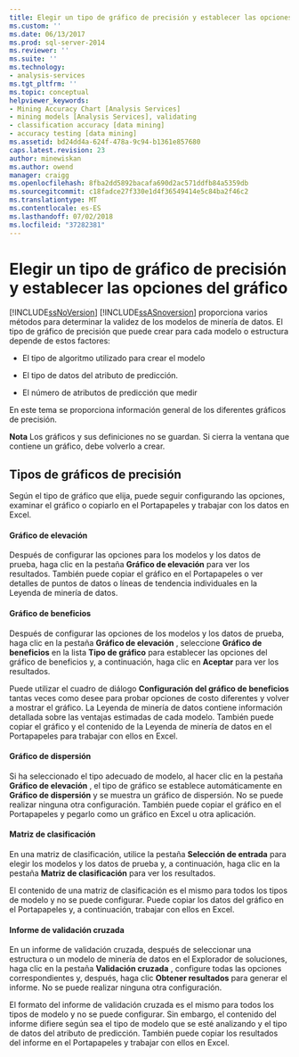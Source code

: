 ```yaml
---
title: Elegir un tipo de gráfico de precisión y establecer las opciones del gráfico | Microsoft Docs
ms.custom: ''
ms.date: 06/13/2017
ms.prod: sql-server-2014
ms.reviewer: ''
ms.suite: ''
ms.technology:
- analysis-services
ms.tgt_pltfrm: ''
ms.topic: conceptual
helpviewer_keywords:
- Mining Accuracy Chart [Analysis Services]
- mining models [Analysis Services], validating
- classification accuracy [data mining]
- accuracy testing [data mining]
ms.assetid: bd24dd4a-624f-478a-9c94-b1361e857680
caps.latest.revision: 23
author: minewiskan
ms.author: owend
manager: craigg
ms.openlocfilehash: 8fba2dd5892bacafa690d2ac571ddfb84a5359db
ms.sourcegitcommit: c18fadce27f330e1d4f36549414e5c84ba2f46c2
ms.translationtype: MT
ms.contentlocale: es-ES
ms.lasthandoff: 07/02/2018
ms.locfileid: "37282381"
---
```

# <a name="choose-an-accuracy-chart-type-and-set-chart-options"></a>Elegir un tipo de gráfico de precisión y establecer las opciones del gráfico
  [!INCLUDE[ssNoVersion](../../includes/ssnoversion-md.md)] [!INCLUDE[ssASnoversion](../../includes/ssasnoversion-md.md)] proporciona varios métodos para determinar la validez de los modelos de minería de datos. El tipo de gráfico de precisión que puede crear para cada modelo o estructura depende de estos factores:  
  
-   El tipo de algoritmo utilizado para crear el modelo  
  
-   El tipo de datos del atributo de predicción.  
  
-   El número de atributos de predicción que medir  
  
 En este tema se proporciona información general de los diferentes gráficos de precisión.  
  
 **Nota** Los gráficos y sus definiciones no se guardan. Si cierra la ventana que contiene un gráfico, debe volverlo a crear.  
  
## <a name="accuracy-chart-types"></a>Tipos de gráficos de precisión  
 Según el tipo de gráfico que elija, puede seguir configurando las opciones, examinar el gráfico o copiarlo en el Portapapeles y trabajar con los datos en Excel.  
  
#### <a name="lift-chart"></a>Gráfico de elevación  
 Después de configurar las opciones para los modelos y los datos de prueba, haga clic en la pestaña **Gráfico de elevación** para ver los resultados. También puede copiar el gráfico en el Portapapeles o ver detalles de puntos de datos o líneas de tendencia individuales en la Leyenda de minería de datos.  
  
#### <a name="profit-chart"></a>Gráfico de beneficios  
 Después de configurar las opciones de los modelos y los datos de prueba, haga clic en la pestaña **Gráfico de elevación** , seleccione **Gráfico de beneficios** en la lista **Tipo de gráfico** para establecer las opciones del gráfico de beneficios y, a continuación, haga clic en **Aceptar** para ver los resultados.  
  
 Puede utilizar el cuadro de diálogo **Configuración del gráfico de beneficios** tantas veces como desee para probar opciones de costo diferentes y volver a mostrar el gráfico. La Leyenda de minería de datos contiene información detallada sobre las ventajas estimadas de cada modelo. También puede copiar el gráfico y el contenido de la Leyenda de minería de datos en el Portapapeles para trabajar con ellos en Excel.  
  
#### <a name="scatter-plot"></a>Gráfico de dispersión  
 Si ha seleccionado el tipo adecuado de modelo, al hacer clic en la pestaña **Gráfico de elevación** , el tipo de gráfico se establece automáticamente en **Gráfico de dispersión** y se muestra un gráfico de dispersión. No se puede realizar ninguna otra configuración. También puede copiar el gráfico en el Portapapeles y pegarlo como un gráfico en Excel u otra aplicación.  
  
#### <a name="classification-matrix"></a>Matriz de clasificación  
 En una matriz de clasificación, utilice la pestaña **Selección de entrada** para elegir los modelos y los datos de prueba y, a continuación, haga clic en la pestaña **Matriz de clasificación** para ver los resultados.  
  
 El contenido de una matriz de clasificación es el mismo para todos los tipos de modelo y no se puede configurar. Puede copiar los datos del gráfico en el Portapapeles y, a continuación, trabajar con ellos en Excel.  
  
#### <a name="cross-validation-report"></a>Informe de validación cruzada  
 En un informe de validación cruzada, después de seleccionar una estructura o un modelo de minería de datos en el Explorador de soluciones, haga clic en la pestaña **Validación cruzada** , configure todas las opciones correspondientes y, después, haga clic **Obtener resultados** para generar el informe. No se puede realizar ninguna otra configuración.  
  
 El formato del informe de validación cruzada es el mismo para todos los tipos de modelo y no se puede configurar. Sin embargo, el contenido del informe difiere según sea el tipo de modelo que se esté analizando y el tipo de datos del atributo de predicción. También puede copiar los resultados del informe en el Portapapeles y trabajar con ellos en Excel.  
  
  
